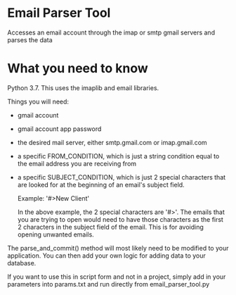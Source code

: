 # Email Parser Tool
Accesses an email account through the imap or smtp gmail servers and parses the data

# What you need to know
Python 3.7. This uses the imaplib and email libraries. 

Things you will need:
  - gmail account
  - gmail account app password
  - the desired mail server, either smtp.gmail.com or imap.gmail.com
  - a specific FROM_CONDITION, which is just a string condition equal to the email 
      address you are receiving from
  - a specific SUBJECT_CONDITION, which is just 2 special characters that are looked for 
      at the beginning of an email's subject field. 
      
      Example: '#>New Client'
      
      In the above example, the 2 special characters are '#>'. The emails that you are trying to open 
      would need to have those characters as the first 2 characters in the subject field of the email. 
      This is for avoiding opening unwanted emails.

The parse_and_commit() method will most likely need to be modified to your application. You can 
then add your own logic for adding data to your database.

If you want to use this in script form and not in a project, simply add in your parameters 
into params.txt and run directly from email_parser_tool.py
  
